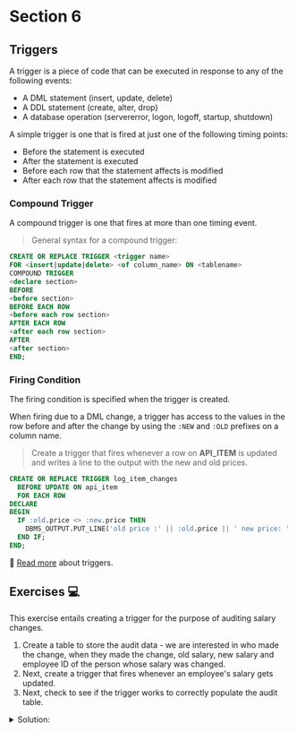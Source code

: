# Section 6

## Triggers
A trigger is a piece of code that can be executed in response to any of the following events:
- A DML statement (insert, update, delete)
- A DDL statement (create, alter, drop)
- A database operation (servererror, logon, logoff, startup, shutdown)

A simple trigger is one that is fired at just one of the following timing points:
- Before the statement is executed
- After the statement is executed
- Before each row that the statement affects is modified
- After each row that the statement affects is modified

### Compound Trigger
A compound trigger is one that fires at more than one timing event. 

> General syntax for a compound trigger:

```SQl
CREATE OR REPLACE TRIGGER <trigger name>
FOR <insert|update|delete> <of column_name> ON <tablename>
COMPOUND TRIGGER
<declare section>
BEFORE
<before section>
BEFORE EACH ROW
<before each row section>
AFTER EACH ROW
<after each row section>
AFTER
<after section>
END;
```

### Firing Condition
The firing condition is specified when the trigger is created. 

When firing due to a DML change, a trigger has access to the values in the row before and after the change by using the `:NEW` and `:OLD` prefixes on a column name. 

> Create a trigger that fires whenever a row on **API_ITEM** is updated and writes a line to the output with the new and old prices.

```SQL
CREATE OR REPLACE TRIGGER log_item_changes
  BEFORE UPDATE ON api_item
  FOR EACH ROW
DECLARE
BEGIN
  IF :old.price <> :new.price THEN
    DBMS_OUTPUT.PUT_LINE('old price :' || :old.price || ' new price: ' || :new.price);
  END IF;
END;
```

:book: [Read more](https://docs.oracle.com/database/121/TDDDG/tdddg_triggers.htm#TDDDG50000) about triggers. 

## Exercises :computer: 

This exercise entails creating a trigger for the purpose of auditing salary changes. 

1. Create a table to store the audit data - we are interested in who made the change, when they made the change, old salary, new salary and employee ID of the person whose salary was changed. 
2. Next, create a trigger that fires whenever an employee's salary gets updated. 
3. Next, check to see if the trigger works to correctly populate the audit table.

<details><summary>Solution:</summary>

Step 1: 

```SQL
CREATE TABLE SPY_TBL (
  WHO VARCHAR2(50), WHEN_DONE TIMESTAMP, OLD_SAL NUMBER(8,2) , NEW_SAL NUMBER(8,2) ,
  EMP_ID NUMBER(6,0));
```

Step 2:

```SQL
CREATE OR REPLACE TRIGGER SPY_TRIGGER
BEFORE UPDATE OF SALARY ON EMPLOYEES
FOR EACH ROW
BEGIN
--Check to see if the salary has changed
  IF :OLD.salary <> :NEW.salary THEN
-- USER is current login, CURRENT_TIMESTAMP is current date/time
    INSERT INTO SPY_TBL (WHO, WHEN_DONE, OLD_SAL, NEW_SAL, EMP_ID) 
    VALUES (USER, CURRENT_TIMESTAMP, :OLD.SALARY, :NEW.SALARY, :NEW.EMPLOYEE_ID);
  END IF;
END;
```

Step 3:

```SQL
UPDATE EMPLOYEES SET SALARY=6004 WHERE EMPLOYEE_ID=104;
```

```SQL
SELECT * FROM SPY_TBL;
```

</details>
